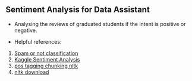 ## Sentiment Analysis for Data Assistant
- Analysing the reviews of graduated students if the intent is positive or negative.

- Helpful references: <br>
1. [Spam or not classification](https://shanikaperera11.medium.com/positive-or-negative-spam-or-not-spam-a-simple-text-classification-problem-using-python-727efd64c238)
2. [Kaggle Sentiment Analysis](https://www.kaggle.com/code/katearb/sentiment-analysis-in-twitter-93-test-acc)
3. [pos tagging chunking nltk](https://www.guru99.com/pos-tagging-chunking-nltk.html)
4. [nltk download](https://www.nltk.org/data.html)
